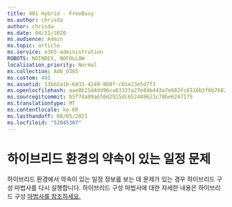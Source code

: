 ```yaml
---
title: 401 Hybrid - FreeBusy
ms.author: chrisda
author: chrisda
ms.date: 04/21/2020
ms.audience: Admin
ms.topic: article
ms.service: o365-administration
ROBOTS: NOINDEX, NOFOLLOW
localization_priority: Normal
ms.collection: Adm_O365
ms.custom: 401
ms.assetid: 13bb2a1b-6433-4249-8b0f-c01e23e5d7f1
ms.openlocfilehash: aae8b25d4dd96ca63327a27e84b443a7e682fc6516b2f6b76820da6b125dc1f4
ms.sourcegitcommit: b5f7da89a650d2915dc652449623c78be6247175
ms.translationtype: MT
ms.contentlocale: ko-KR
ms.lasthandoff: 08/05/2021
ms.locfileid: "53945307"
---
```

# <a name="calendar-freebusy-issues-in-hybrid-environments"></a>하이브리드 환경의 약속이 있는 일정 문제

하이브리드 환경에서 약속이 있는 일정 정보를 보는 데 문제가 있는 경우 하이브리드 구성 마법사를 다시 실행합니다. 하이브리드 구성 마법사에 대한 자세한 내용은 하이브리드 구성 [마법사를 참조하세요.](https://go.microsoft.com/fwlink/p/?linkid=528149)
